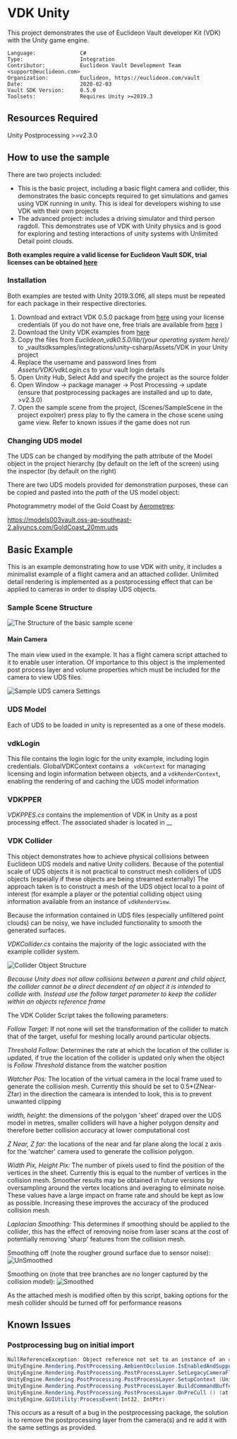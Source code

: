 # VDK Unity

This project demonstrates the use of Euclideon Vault developer Kit (VDK) with the Unity game engine. 

<!-- TODO: Fill this section below with metadata about this sample-->
```
Language:              C#
Type:                  Integration
Contributor:           Euclideon Vault Development Team <support@euclideon.com>
Organization:          Euclideon, https://euclideon.com/vault
Date:                  2020-02-03
Vault SDK Version:     0.5.0
Toolsets:              Requires Unity >=2019.3
```

## Resources Required
Unity Postprocessing >=v2.3.0

## How to use the sample
<!-- TODO: Explain how this sample can be used and what is required to get it running -->
There are two projects included:

* This is the basic project, including a basic flight camera and collider, this demonstrates the basic concepts required to get simulations and games using VDK running in unity. This is ideal for developers wishing to use VDK with their own projects
* The advanced project: includes a driving simulator and third person ragdoll. This demonstrates use of VDK with Unity physics and is good for exploring and testing interactions of unity systems with Unlimited Detail point clouds.

**Both examples require a valid license for Euclideon Vault SDK, trial licenses can be obtained [here](https://zfrmz.com/gwVUru84d60yUedxmLx9/?ref=Unity%20Sample%20Code)** 

### Installation

Both examples are tested with Unity 2019.3.0f6, all steps must be repeated for each package in their respective directories.

1. Download and extract VDK 0.5.0 package from [here](https://earth.vault.euclideon.com) using your license credentials (if you do not have one, free trials are available from [here](https://zfrmz.com/gwVUru84d60yUedxmLx9/?ref=Unity%20Sample%20Code) )
2. Download the Unity VDK examples from [here](https://github.com/Euclideon/vaultsdksamples)
3. Copy the files from _Euclideon_vdk0.5.0/lib/(_your operating system here_)/_ to _vaultsdksamples/integrations/unity-csharp/Assets/VDK in your Unity project
4. Replace the username and password lines from _Assets/VDK/vdkLogin.cs_ to your vault login details 
5. Open Unity Hub, Select Add and specify the  project as the source folder
6. Open Window \-> package manager \-> Post Processing \-> update (ensure that postprocessing packages are installed and up to date, \>v2.3.0)
7. Open the sample scene from the project, (Scenes/SampleScene in the project expolrer) press play to fly the camera in the chose scene using game view. Refer to known issues if the game does not run

### Changing UDS model

The UDS can be changed by modifying the path attribute of the Model object in the project hierarchy (by default on the left of the screen) using the inspector (by default on the right)

There are two UDS models provided for demonstration purposes, these can be copied and pasted into the _path_ of the US model object:

Photogrammetry model of the Gold Coast by [Aerometrex](https://aerometrex.com.au/):

https://models003vault.oss-ap-southeast-2.aliyuncs.com/GoldCoast_20mm.uds



## Basic Example

This is an example demonstrating how to use VDK with unity, it includes a minimalist example of a flight camera and an attached collider. 
Unlimited detail rendering is implemented as a postprocessing effect that can be applied to cameras in order to display UDS objects.

### Sample Scene Structure
![The Structure of the basic sample scene](./docs/sampleSceneStructure.png "Structure of the Sample Scene")

#### Main Camera

The main view used in the example. It has a flight camera script attached to it to enable user interation. Of importance to this object is 
the implemented post process layer and volume properties which must be included for the camera to view UDS files. 

![Sample UDS camera Settings](./docs/sampleCameraSettings.png "Sample UDS Camera Settings")

### UDS Model

Each of UDS to be loaded in unity is represented as a one of these models.

### vdkLogin

This file contains the login logic for the unity example, including login credentials. GlobalVDKContext contains a ``` vdkContext``` for managing licensing 
and login information between objects, and a ```vdkRenderContext```, enabling the rendering of and caching the UDS model information

### VDKPPER 

_VDKPPES.cs_ contains the implemention of VDK in Unity as a post processing effect. The associated shader is located in __

### VDK Collider

This object demonstrates how to achieve physical collisions between Euclideon UDS models and native Unity colliders. Because of the potential scale of UDS objects it is not practical to construct mesh colliders of UDS objects (espeially if these objects are being streamed externally)
The approach taken is to construct a mesh of the UDS object local to a point of interest (for example a player or the potential colliding object using information available from an instance of ```vdkRenderView```. 

Because the information contained in UDS files (especially unfiltered point clouds) can be noisy, we have included functionality to smooth the generated surfaces.

_VDKCollider.cs_ contains the majority of the logic associated with the example collider system.
 
![Collider Object Structure](./docs/colliderStructure.png "Collider Object Structure")

_Because Unity does not allow collisions between a parent and child object, the collider cannot be a direct decendent of an object it is intended to collide with. 
Instead use the follow target parameter to keep the collider within an objects reference frame_

The VDK Colider Script takes the following parameters:

_Follow Target:_ If not none will set the transformation of the collider to match that of the target, useful for meshing locally around 
particular objects. 

_Threshold Follow:_ Determines the rate at which the location of the collider is updated, if true the location of the collider is updated only when the object is _Follow Threshold_ distance from the watcher position

_Watcher Pos:_ The location of the virtual camera in the local frame used to generate the collision mesh. Currently this should be set to 0.5*(ZNear-Zfar) in the direction the cameara is intended to look, this is to prevent unwanted clipping

_width, height:_ the dimensions of the polygon 'sheet' draped over the UDS model in metres, smaller colliders will have a higher polygon density and therefore better collision accuracy at lower computational cost

_Z Near, Z far:_ the locations of the near and far plane along the local z axis for the 'watcher' camera used to generate the collision polygon. 

_Width Pix, Height Pix:_ The number of pixels used to find the position of the vertices in the sheet. Currently this is equal to the number of vertices in the collision mesh. Smoother results may be obtained in future versions by oversampling around the vertex locations and averaging to eliminate noise.
These values have a large impact on frame rate and should be kept as low as possible. Increasing these improves the accuracy of the produced collision mesh.

_Laplacian Smoothing:_ This determines if smoothing should be applied to the collider, this has the effect of removing noise from laser scans at the cost of potentially removing 'sharp' features from the collision mesh.

Smoothing off (note the rougher ground surface due to sensor noise):
![UnSmoothed](./docs/ColliderUnfiltered.png "Unsmoothed Collision Polygon") 

Smoothing on (note that tree branches are no longer captured by the collision model):
![Smoothed](./docs/ColliderFiltered.png "Smoothed Collision Polygon")

As the attached mesh is modified often by this script, baking options for the mesh collider should be turned off for performance reasons

## Known Issues

### Postprocessing bug on initial import
```C#
NullReferenceException: Object reference not set to an instance of an object
UnityEngine.Rendering.PostProcessing.AmbientOcclusion.IsEnabledAndSupported (UnityEngine.Rendering.PostProcessing.PostProcessRenderContext context) (at Library/PackageCache/com.unity.postprocessing@2.3.0/PostProcessing/Runtime/Effects/AmbientOcclusion.cs:182)
UnityEngine.Rendering.PostProcessing.PostProcessLayer.SetLegacyCameraFlags (UnityEngine.Rendering.PostProcessing.PostProcessRenderContext context) (at Library/PackageCache/com.unity.postprocessing@2.3.0/PostProcessing/Runtime/PostProcessLayer.cs:771)
UnityEngine.Rendering.PostProcessing.PostProcessLayer.SetupContext (UnityEngine.Rendering.PostProcessing.PostProcessRenderContext context) (at Library/PackageCache/com.unity.postprocessing@2.3.0/PostProcessing/Runtime/PostProcessLayer.cs:863)
UnityEngine.Rendering.PostProcessing.PostProcessLayer.BuildCommandBuffers () (at Library/PackageCache/com.unity.postprocessing@2.3.0/PostProcessing/Runtime/PostProcessLayer.cs:533)
UnityEngine.Rendering.PostProcessing.PostProcessLayer.OnPreCull () (at Library/PackageCache/com.unity.postprocessing@2.3.0/PostProcessing/Runtime/PostProcessLayer.cs:462)
UnityEngine.GUIUtility:ProcessEvent(Int32, IntPtr)
```

This occurs as a result of a bug in the postprocessing package, the solution is to remove the postprocessing layer from the
camera(s) and re add it with the same settings as provided. 

